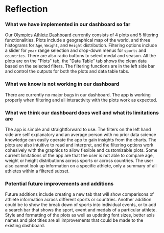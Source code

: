 # Reflection

### What we have implemented in our dashboard so far

Our [Olympics Athlete Dashboard](https://olympic-athletes-dash.herokuapp.com/) currently consists of 4 plots and 5 filtering functionalities. Plots include a geographical map of the world, and three histograms for `Age`, `Weight`, and `Height` distribution. Filtering options include a slider for `year` range selection and drop-down menus for `sports` and `countries`. There are also radio buttons to select medal and season.  All the plots are on the "Plots" tab, the "Data Table" tab shows the clean data based on the selected filters. The filtering functions are in the left side bar and control the outputs for both the plots and data table tabs.


### What we know is not working in our dashboard

There are currently no major bugs in our dashboard. The app is working properly when filtering and all interactivity with the plots work as expected. 

### What we think our dashboard does well and what its limitations are

The app is simple and straightforward to use. The filters on the left hand side are self explanatory and an average person with no prior data science knowledge can easily operate the app to gain insights from the charts. The plots are also intuitive to read and interpret, and the filtering options work cohesively with the graphics to allow flexible and customizable plots. Some current limitations of the app are that the user is not able to compare age, weight or height distributions across sports or across countries. The user also cannot look up information on a specific athlete, only a summary of all athletes within a filtered subset.

### Potential future improvements and additions

Future additions include creating a new tab that will show comparisons of athlete information across different sports or countries. Another addition could be to show the break down of sports into individual events, or to add a search bar that shows the sport, event and medals of a particular athlete. Style and formatting of the plots as well as updating font sizes, better axis names and plot titles are all improvements that could be made to the existing dashboard.
